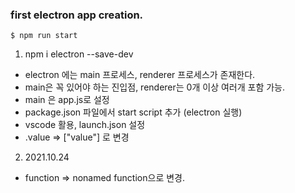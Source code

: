 ### first electron app creation.

``
    $ npm run start
``


1. npm i electron --save-dev

- electron 에는 main 프로세스, renderer 프로세스가 존재한다. 
- main은 꼭 있어야 하는 진입점, renderer는 0개 이상 여러개 포함 가능.
- main 은 app.js로 설정
- package.json 파일에서 start script 추가 (electron 실행)
- vscode 활용, launch.json 설정
- .value => ["value"] 로 변경

2. 2021.10.24
- function => nonamed function으로 변경.


